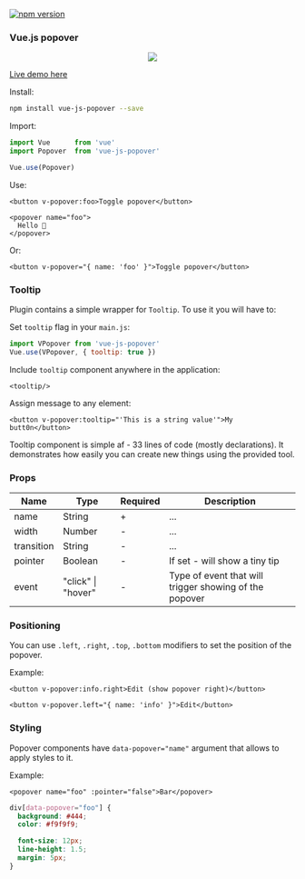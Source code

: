 [![npm version](https://badge.fury.io/js/vue-js-popover.svg)](https://badge.fury.io/js/vue-js-popover)

### Vue.js popover

<p align="center">
  <img src="https://media.giphy.com/media/xUA7beKmTnr9fkbI6k/giphy.gif">
</p>

[Live demo here](http://vue-js-dropdown.yev.io/)

Install:
```bash
npm install vue-js-popover --save
```
Import:
```javascript
import Vue      from 'vue'
import Popover  from 'vue-js-popover'

Vue.use(Popover)
```
Use:
```vue
<button v-popover:foo>Toggle popover</button>

<popover name="foo">
  Hello 🎉
</popover>
```

Or: 
```vue
<button v-popover="{ name: 'foo' }">Toggle popover</button>

```

### Tooltip 

Plugin contains a simple wrapper for `Tooltip`. To use it you will have to:

Set `tooltip` flag in your `main.js`:
```javascript
import VPopover from 'vue-js-popover'
Vue.use(VPopover, { tooltip: true })
```

Include `tooltip` component anywhere in the application:

```vue
<tooltip/>
```

Assign message to any element:
```vue
<button v-popover:tooltip="'This is a string value'">My butt0n</button>
```

Tooltip component is simple af - 33 lines of code (mostly declarations). It demonstrates how easily you can create new things using the provided tool.

### Props

| Name       | Type               | Required | Description                                            |
|------------|--------------------|----------|--------------------------------------------------------|
| name       | String             | +        | ...                                                    |
| width      | Number             | -        | ...                                                    |
| transition | String             | -        | ...                                                    |
| pointer    | Boolean            | -        | If set - will show a tiny tip                          |
| event      | "click" \| "hover" | -        | Type of event that will trigger showing of the popover |

### Positioning

You can use `.left`, `.right`, `.top`, `.bottom` modifiers to set the position of the popover.

Example:

```vue
<button v-popover:info.right>Edit (show popover right)</button> 

<button v-popover.left="{ name: 'info' }">Edit</button>
```

### Styling

Popover components have `data-popover="name"` argument that allows to apply styles to it. 

Example:

```
<popover name="foo" :pointer="false">Bar</popover>
```

```css
div[data-popover="foo"] {
  background: #444;
  color: #f9f9f9;

  font-size: 12px;
  line-height: 1.5;
  margin: 5px;
}
```
